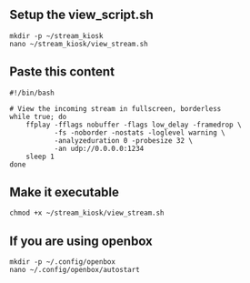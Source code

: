 ## Setup the view_script.sh
```
mkdir -p ~/stream_kiosk
nano ~/stream_kiosk/view_stream.sh
```

## Paste this content
```
#!/bin/bash

# View the incoming stream in fullscreen, borderless
while true; do
    ffplay -fflags nobuffer -flags low_delay -framedrop \
           -fs -noborder -nostats -loglevel warning \
           -analyzeduration 0 -probesize 32 \
           -an udp://0.0.0.0:1234
    sleep 1
done

```

## Make it executable
```
chmod +x ~/stream_kiosk/view_stream.sh

```

## If you are using openbox

```
mkdir -p ~/.config/openbox
nano ~/.config/openbox/autostart

```
